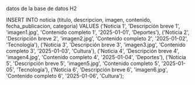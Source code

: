 datos de la base de datos H2 


INSERT INTO noticia (titulo, descripcion, imagen, contenido, fecha_publicacion, categoria) VALUES
('Noticia 1', 'Descripción breve 1', 'imagen1.jpg', 'Contenido completo 1', '2025-01-01', 'Deportes'),
('Noticia 2', 'Descripción breve 2', 'imagen2.jpg', 'Contenido completo 2', '2025-01-02', 'Tecnología'),
('Noticia 3', 'Descripción breve 3', 'imagen3.jpg', 'Contenido completo 3', '2025-01-03', 'Cultura'),
('Noticia 4', 'Descripción breve 4', 'imagen4.jpg', 'Contenido completo 4', '2025-01-04', 'Deportes'),
('Noticia 5', 'Descripción breve 5', 'imagen5.jpg', 'Contenido completo 5', '2025-01-05', 'Tecnología'),
('Noticia 6', 'Descripción breve 6', 'imagen6.jpg', 'Contenido completo 6', '2025-01-06', 'Cultura');
